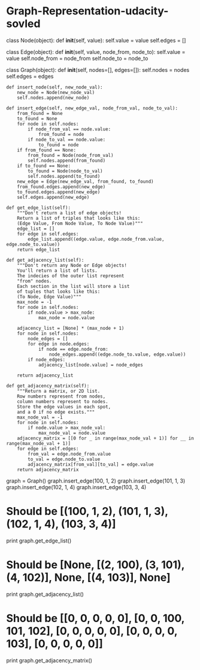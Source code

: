 # Graph-Representation-udacity-sovled


class Node(object):
    def __init__(self, value):
        self.value = value
        self.edges = []

class Edge(object):
    def __init__(self, value, node_from, node_to):
        self.value = value
        self.node_from = node_from
        self.node_to = node_to

class Graph(object):
    def __init__(self, nodes=[], edges=[]):
        self.nodes = nodes
        self.edges = edges

    def insert_node(self, new_node_val):
        new_node = Node(new_node_val)
        self.nodes.append(new_node)
        
    def insert_edge(self, new_edge_val, node_from_val, node_to_val):
        from_found = None
        to_found = None
        for node in self.nodes:
            if node_from_val == node.value:
                from_found = node
            if node_to_val == node.value:
                to_found = node
        if from_found == None:
            from_found = Node(node_from_val)
            self.nodes.append(from_found)
        if to_found == None:
            to_found = Node(node_to_val)
            self.nodes.append(to_found)
        new_edge = Edge(new_edge_val, from_found, to_found)
        from_found.edges.append(new_edge)
        to_found.edges.append(new_edge)
        self.edges.append(new_edge)

    def get_edge_list(self):
        """Don't return a list of edge objects!
        Return a list of triples that looks like this:
        (Edge Value, From Node Value, To Node Value)"""
        edge_list = []
        for edge in self.edges:
            edge_list.append((edge.value, edge.node_from.value, edge.node_to.value))
        return edge_list

    def get_adjacency_list(self):
        """Don't return any Node or Edge objects!
        You'll return a list of lists.
        The indecies of the outer list represent
        "from" nodes.
        Each section in the list will store a list
        of tuples that looks like this:
        (To Node, Edge Value)"""
        max_node = -1
        for node in self.nodes:
            if node.value > max_node:
                max_node = node.value

        adjacency_list = [None] * (max_node + 1)
        for node in self.nodes:
            node_edges = []
            for edge in node.edges:
                if node == edge.node_from:
                    node_edges.append((edge.node_to.value, edge.value))
            if node_edges:
                adjacency_list[node.value] = node_edges

        return adjacency_list
    
    def get_adjacency_matrix(self):
        """Return a matrix, or 2D list.
        Row numbers represent from nodes,
        column numbers represent to nodes.
        Store the edge values in each spot,
        and a 0 if no edge exists."""
        max_node_val = -1
        for node in self.nodes:
            if node.value > max_node_val:
                max_node_val = node.value
        adjacency_matrix = [[0 for _ in range(max_node_val + 1)] for __ in range(max_node_val + 1)]
        for edge in self.edges:
            from_val = edge.node_from.value
            to_val = edge.node_to.value
            adjacency_matrix[from_val][to_val] = edge.value
        return adjacency_matrix

graph = Graph()
graph.insert_edge(100, 1, 2)
graph.insert_edge(101, 1, 3)
graph.insert_edge(102, 1, 4)
graph.insert_edge(103, 3, 4)
# Should be [(100, 1, 2), (101, 1, 3), (102, 1, 4), (103, 3, 4)]
print graph.get_edge_list()
# Should be [None, [(2, 100), (3, 101), (4, 102)], None, [(4, 103)], None]
print graph.get_adjacency_list()
# Should be [[0, 0, 0, 0, 0], [0, 0, 100, 101, 102], [0, 0, 0, 0, 0], [0, 0, 0, 0, 103], [0, 0, 0, 0, 0]]
print graph.get_adjacency_matrix()
